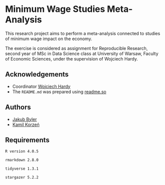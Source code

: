 
# Minimum Wage Studies Meta-Analysis

This research project aims to perform a meta-analysis connected to studies of minimum wage impact on the economy.

The exercise is considered as assignment for Reproducible Research, second year of MSc in Data Science class at University of Warsaw, Faculty of Economic Sciences, under the supervision of Wojciech Hardy.

## Acknowledgements

 - Coordinator [Wojciech Hardy](wojciechhardy@uw.edu.pl)
 - The `README.md` was prepared using [readme.so](readme.so)

## Authors

- [Jakub Byler](j.byler@student.uw.edu.pl)
- [Kamil Korzeń](k.korzen@student.uw.edu.pl)

## Requirements

`R version 4.0.5`

`rmarkdown 2.8.0`

`tidyverse 1.3.1`

`stargazer 5.2.2`
